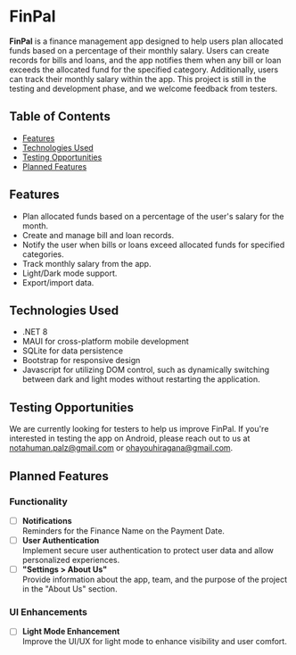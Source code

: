 # FinPal

**FinPal** is a finance management app designed to help users plan allocated funds based on a percentage of their monthly salary. Users can create records for bills and loans, and the app notifies them when any bill or loan exceeds the allocated fund for the specified category. Additionally, users can track their monthly salary within the app. This project is still in the testing and development phase, and we welcome feedback from testers.


## Table of Contents
- [Features](#features)
- [Technologies Used](#technologies-used)
- [Testing Opportunities](#testing-opportunities)
- [Planned Features](#planned-features)

## Features
- Plan allocated funds based on a percentage of the user's salary for the month.
- Create and manage bill and loan records.
- Notify the user when bills or loans exceed allocated funds for specified categories.
- Track monthly salary from the app.
- Light/Dark mode support.
- Export/import data.


## Technologies Used
- .NET 8
- MAUI for cross-platform mobile development
- SQLite for data persistence
- Bootstrap for responsive design
- Javascript for utilizing DOM control, such as dynamically switching between dark and light modes without restarting the application.

## Testing Opportunities
We are currently looking for testers to help us improve FinPal. If you're interested in testing the app on Android, please reach out to us at [notahuman.palz@gmail.com](mailto:notahuman.palz@gmail.com) or [ohayouhiragana@gmail.com](mailto:ohayouhiragana@gmail.com).

## Planned Features

### Functionality
- [ ] **Notifications**  
      Reminders for the Finance Name on the Payment Date.
- [ ] **User Authentication**  
      Implement secure user authentication to protect user data and allow personalized experiences.
- [ ] **"Settings > About Us"**  
      Provide information about the app, team, and the purpose of the project in the "About Us" section.
      
### UI Enhancements
- [ ] **Light Mode Enhancement**  
      Improve the UI/UX for light mode to enhance visibility and user comfort.


